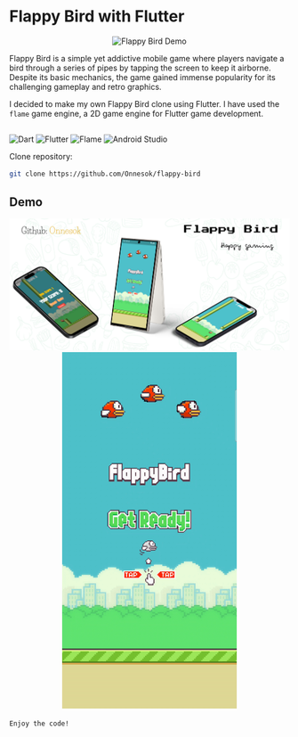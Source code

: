 # Flappy Bird with Flutter

<p align="center">
    <img src="https://cdn.freebiesupply.com/logos/large/2x/flappy-bird-logo-black-and-white.png" alt="Flappy Bird Demo">
</p>

Flappy Bird is a simple yet addictive mobile game where players navigate a bird through a series of pipes by tapping the screen to keep it airborne. Despite its basic mechanics, the game gained immense popularity for its challenging gameplay and retro graphics.

I decided to make my own Flappy Bird clone using Flutter. I have used the `flame` game engine, a 2D game engine for Flutter game development.

## 
![Dart](https://img.shields.io/badge/dart-%230175C2.svg?style=for-the-badge&logo=dart&logoColor=white)
![Flutter](https://img.shields.io/badge/Flutter-%2302569B.svg?style=for-the-badge&logo=Flutter&logoColor=white)
![Flame](https://img.shields.io/badge/Flame-FF7139?style=for-the-badge&logo=firebase&logoColor=white)
![Android Studio](https://img.shields.io/badge/android%20studio-3DDC84?style=for-the-badge&logo=android%20studio&logoColor=white)

Clone repository:
```bash
git clone https://github.com/Onnesok/flappy-bird
```

##  Demo
<p align="center">
    <img src="https://github.com/Onnesok/flappy-bird/blob/main/assets/others/banner.png" alt="Flappy Bird banner">
    <img src="https://github.com/Onnesok/flappy-bird/blob/main/assets/others/my_flappy_bird.gif" alt="Flappy Bird Demo">
</p>

```Enjoy the code!```
